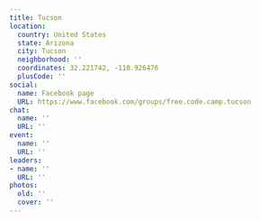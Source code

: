 ```yaml
---
title: Tucson
location:
  country: United States
  state: Arizona
  city: Tucson
  neighborhood: ''
  coordinates: 32.221742, -110.926476
  plusCode: ''
social:
  name: Facebook page
  URL: https://www.facebook.com/groups/free.code.camp.tucson
chat:
  name: ''
  URL: ''
event:
  name: ''
  URL: ''
leaders:
- name: ''
  URL: ''
photos:
  old: ''
  cover: ''
---
```

